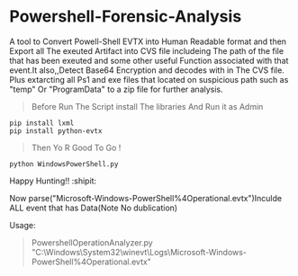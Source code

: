 # Powershell-Forensic-Analysis
A tool to Convert Powell-Shell EVTX into Human Readable format and then Export all The exeuted Artifact into CVS file includeing The path of the file that has been exeuted and some other useful Function associated with that event.It also,,Detect Base64 Encryption and decodes with in The CVS file. Plus extarcting all Ps1 and exe files that located on suspicious path such as "temp" Or "ProgramData" to a zip file for further analysis.


>Before Run The Script install The libraries And Run it as Admin
```
pip install lxml
pip install python-evtx
```
>Then Yo R Good To Go !

```
python WindowsPowerShell.py
```

Happy Hunting!! :shipit:

Now parse("Microsoft-Windows-PowerShell%4Operational.evtx")Inculde ALL event that has Data(Note No dublication) 

Usage:

>PowershellOperationAnalyzer.py "C:\Windows\System32\winevt\Logs\Microsoft-Windows-PowerShell%4Operational.evtx"


